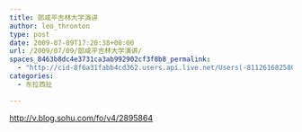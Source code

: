 ```yaml
---
title: 郎咸平吉林大学演讲
author: leo_thronton
type: post
date: 2009-07-09T17:20:38+00:00
url: /2009/07/09/郎咸平吉林大学演讲/
spaces_8463b8dc4e3731ca3ab992902cf3f8b8_permalink:
  - "http://cid-8f6a31fabb4cd362.users.api.live.net/Users(-8112616825800567966)/Blogs('8F6A31FABB4CD362!102')/Entries('8F6A31FABB4CD362!1006')?authkey=yuBuArwciRo%24"
categories:
  - 东拉西扯

---
```

<div id="msgcns!8F6A31FABB4CD362!1006" class="bvMsg">
  <div>
    <div>
      <div style="font-size:14px;">
        <a href="http://v.blog.sohu.com/fo/v4/2895864">http://v.blog.sohu.com/fo/v4/2895864</a>
      </div></p>
    </div>
  </div>
</div>